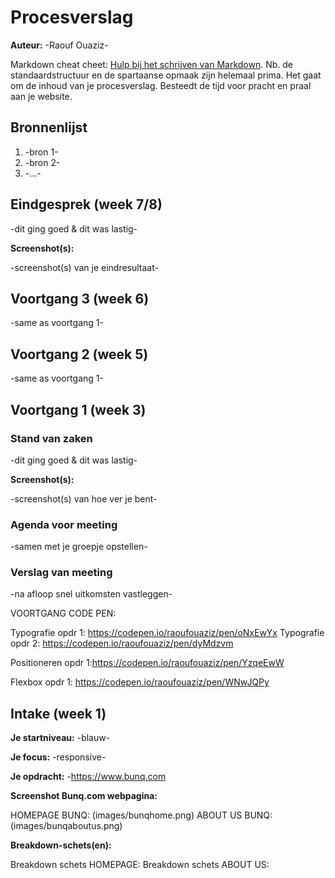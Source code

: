 # Procesverslag
**Auteur:** -Raouf Ouaziz-

Markdown cheat cheet: [Hulp bij het schrijven van Markdown](https://github.com/adam-p/markdown-here/wiki/Markdown-Cheatsheet). Nb. de standaardstructuur en de spartaanse opmaak zijn helemaal prima. Het gaat om de inhoud van je procesverslag. Besteedt de tijd voor pracht en praal aan je website.



## Bronnenlijst
1. -bron 1-
2. -bron 2-
3. -...-



## Eindgesprek (week 7/8)

-dit ging goed & dit was lastig-

**Screenshot(s):**

-screenshot(s) van je eindresultaat-



## Voortgang 3 (week 6)

-same as voortgang 1-



## Voortgang 2 (week 5)

-same as voortgang 1-



## Voortgang 1 (week 3)

### Stand van zaken

-dit ging goed & dit was lastig-

**Screenshot(s):**

-screenshot(s) van hoe ver je bent-

### Agenda voor meeting

-samen met je groepje opstellen-

### Verslag van meeting

-na afloop snel uitkomsten vastleggen-

VOORTGANG CODE PEN:

Typografie opdr 1: https://codepen.io/raoufouaziz/pen/oNxEwYx
Typografie opdr 2: https://codepen.io/raoufouaziz/pen/dyMdzvm

Positioneren opdr 1:https://codepen.io/raoufouaziz/pen/YzqeEwW

Flexbox opdr 1: https://codepen.io/raoufouaziz/pen/WNwJQPy

## Intake (week 1)

**Je startniveau:** -blauw-

**Je focus:** -responsive-

**Je opdracht:** -https://www.bunq.com

**Screenshot Bunq.com webpagina:** 

HOMEPAGE BUNQ: (images/bunqhome.png)
ABOUT US BUNQ: (images/bunqaboutus.png)

**Breakdown-schets(en):**

Breakdown schets HOMEPAGE:
Breakdown schets ABOUT US:
